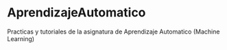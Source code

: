 # AprendizajeAutomatico
Practicas y tutoriales de la asignatura de  Aprendizaje Automatico (Machine Learning)
